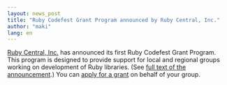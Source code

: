 ```yaml
---
layout: news_post
title: "Ruby Codefest Grant Program announced by Ruby Central, Inc."
author: "maki"
lang: en
---
```


[Ruby Central, Inc.][1] has announced its first Ruby Codefest Grant
Program. This program is designed to provide support for local and
regional groups working on development of Ruby libraries. (See [full
text of the announcement][2].) You can [apply for a grant][3] on behalf
of your group.



[1]: http://www.rubycentral.org 
[2]: http://www.rubycentral.org/grant/announce.html 
[3]: http://www.rubycentral.org/grant/application.html 
